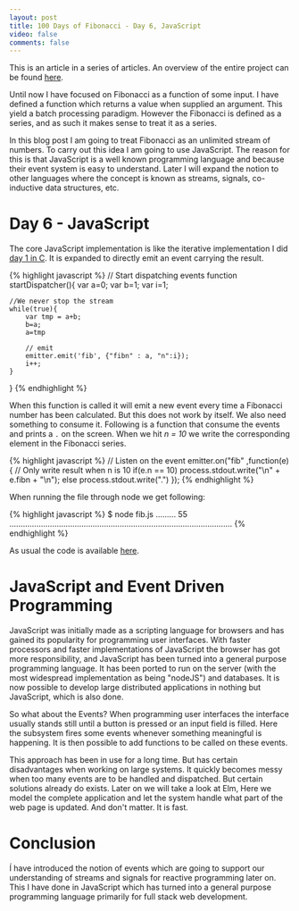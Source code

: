 ```yaml
---
layout: post
title: 100 Days of Fibonacci - Day 6, JavaScript
video: false
comments: false
---
```


This is an article in a series of articles. An overview of the entire
project can be found [here](/blog/100-days-of-fibonacci-overview/).

Until now I have focused on Fibonacci as a function of some input.
I have defined a function which returns a value when supplied an argument.
This yield a batch processing paradigm. However the Fibonacci is defined as
a series, and as such it makes sense to treat it as a series.

In this blog post I am going to treat Fibonacci as an unlimited stream of
numbers. To carry out this idea I am going to use JavaScript. The reason
for this is that JavaScript is a well known programming language and
because their event system is easy to understand. Later I will expand
the notion to other languages where the concept is known as streams,
signals, co-inductive data structures, etc.

# Day 6 - JavaScript
The core JavaScript implementation is like the iterative implementation
I did [day 1 in C](http://buchi.dk/blog/100-days-of-fibonacci-day-1-c/).
It is expanded to directly emit an event carrying the result.

{% highlight javascript %}
// Start dispatching events
function startDispatcher(){
    var a=0;
    var b=1;
    var i=1;

    //We never stop the stream
    while(true){
        var tmp = a+b;
        b=a;
        a=tmp

        // emit
        emitter.emit('fib', {"fibn" : a, "n":i});
        i++;
    }
}
{% endhighlight %}

When this function is called it will emit a new event every time a
Fibonacci number has been calculated. But this does not work by itself. We
also need something to consume it. Following is a function that consume the
events and prints a `.` on the screen. When we hit _n = 10_ we write the
corresponding element in the Fibonacci series.

{% highlight javascript %}
// Listen on the event
emitter.on("fib" ,function(e){
    // Only write result when n is 10
    if(e.n == 10)
        process.stdout.write("\n" + e.fibn + "\n");
    else
        process.stdout.write(".")
});
{% endhighlight %}

When running the file through node we get following:

{% highlight javascript %}
$ node fib.js 
.........
55
...................................................................................................
{% endhighlight %}

As usual the code is available
[here](https://github.com/madsbuch/snippets/blob/master/fibonacci/fib.js).

# JavaScript and Event Driven Programming
JavaScript was initially made as a scripting language for browsers and
has gained its popularity for programming user interfaces. With faster
processors and faster implementations of JavaScript the browser has got
more responsibility, and JavaScript has been turned into a general purpose
programming language. It has been ported to run on the server (with the
most widespread implementation as being "nodeJS") and databases. It
is now possible to develop large distributed applications in nothing but
JavaScript, which is also done.

So what about the Events? When programming user interfaces the interface
usually stands still until a button is pressed or an input field is
filled. Here the subsystem fires some events whenever something meaningful
is happening. It is then possible to add functions to be called on these
events.

This approach has been in use for a long time. But has certain disadvantages
when working on large systems. It quickly becomes messy when too many events
are to be handled and dispatched. But certain solutions already do exists.
Later on we will take a look at Elm, Here we model the complete application
and let the system handle what part of the web page is updated. And don't
matter. It is fast.

# Conclusion
Í have introduced the notion of events which are going to support our
understanding of streams and signals for reactive programming later on.
This I have done in JavaScript which has turned into a general purpose
programming language primarily for full stack web development.